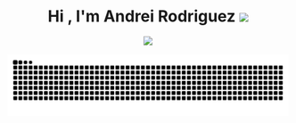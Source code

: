 <h1 align="center"><b>Hi , I'm Andrei Rodriguez </b><img src="https://media.giphy.com/media/v1.Y2lkPTc5MGI3NjExazcwemJ2bmEwOHc3eWNybHQxdDBybDVqMnVvZGdmYTc2dXdsbDRoZiZlcD12MV9zdGlja2Vyc19zZWFyY2gmY3Q9cw/GFtsjaDVJnoNa/giphy.gif" width="45"></h1>

<p align="center">
  <a href="https://github.com/DenverCoder1/readme-typing-svg">
    <img src="https://readme-typing-svg.herokuapp.com?font=Time+New+Roman&color=cyan&size=25&center=true&vCenter=true&width=600&height=100&lines=Luis+Andrei+or+Andrei+Rodriguez+&hearts;++;Public+Accountant+🧮;Software+Engineer+💻;Studying+Data+Analysis+📉;">
  </a>
</p>

<p align = "center">
	<img src = "https://raw.githubusercontent.com/luiandre13/luiandre13/output/github-contribution-grid-snake-dark.svg" alt = "Snake Game"/>
</p>

